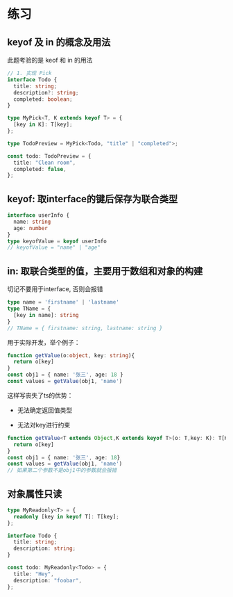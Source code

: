 # 练习

## keyof 及 in 的概念及用法

此题考验的是 keof 和 in 的用法

``` ts
// 1. 实现 Pick
interface Todo {
  title: string;
  description?: string;
  completed: boolean;
}

type MyPick<T, K extends keyof T> = {
  [key in K]: T[key];
};

type TodoPreview = MyPick<Todo, "title" | "completed">;

const todo: TodoPreview = {
  title: "Clean room",
  completed: false,
};
```

## keyof: 取interface的键后保存为联合类型

```ts
interface userInfo {
  name: string
  age: number
}
type keyofValue = keyof userInfo
// keyofValue = "name" | "age"
```

## in: 取联合类型的值，主要用于数组和对象的构建

切记不要用于interface, 否则会报错

```ts
type name = 'firstname' | 'lastname'
type TName = {
  [key in name]: string
}
// TName = { firstname: string, lastname: string }
```

用于实际开发，举个例子：

```ts
function getValue(o:object, key: string){
  return o[key]
}
const obj1 = { name: '张三', age: 18 }
const values = getValue(obj1, 'name')
```

这样写丧失了ts的优势：

- 无法确定返回值类型

- 无法对key进行约束

```ts
function getValue<T extends Object,K extends keyof T>(o: T,key: K): T[K] {
  return o[key]
}
const obj1 = { name: '张三', age: 18}
const values = getValue(obj1, 'name')
// 如果第二个参数不是obj1中的参数就会报错
```

## 对象属性只读 

```ts
type MyReadonly<T> = {
  readonly [key in keyof T]: T[key];
};

interface Todo {
  title: string;
  description: string;
}

const todo: MyReadonly<Todo> = {
  title: "Hey",
  description: "foobar",
};
```